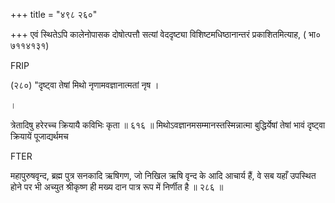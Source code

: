 +++
title = "४९८ २६०"

+++
एवं स्थितेऽपि कालेनोपासक दोषोत्पत्तौ सत्यां वेददृष्ट्या विशिष्टमधिष्ठानान्तरं प्रकाशितमित्याह, ( भा० ७११४१३१) 

FRIP 

(२८०) "दृष्ट्वा तेषां मिथो नृणामवज्ञानात्मतां नृष । 

। 

त्रेतादिषु हरेरच्च क्रियायै कविभिः कृता ॥ ६१६ ॥ मिथोऽवज्ञानमसम्मानस्तस्मिन्नात्मा बुद्धिर्येषां तेषां भावं दृष्ट्वा क्रियायें पूजाद्यर्थमच 

FTER 

महापुरुषवृन्द, ब्रह्म पुत्र सनकादि ऋषिगण, जो निखिल ऋषि वृन्द के आदि आचार्य हैं, वे सब यहाँ उपस्थित होने पर भी अच्युत श्रीकृष्ण ही मख्य दान पात्र रूप में निर्णीत है ॥ २८६ ॥ 
